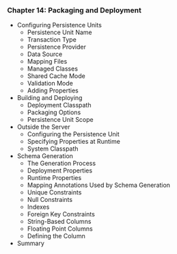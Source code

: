 ### Chapter 14: Packaging and Deployment

* Configuring Persistence Units
   * Persistence Unit Name
   * Transaction Type
   * Persistence Provider
   * Data Source
   * Mapping Files
   * Managed Classes
   * Shared Cache Mode
   * Validation Mode
   * Adding Properties
* Building and Deploying
   * Deployment Classpath
   * Packaging Options
   * Persistence Unit Scope
* Outside the Server
   * Configuring the Persistence Unit
   * Specifying Properties at Runtime
   * System Classpath
* Schema Generation
   * The Generation Process
   * Deployment Properties
   * Runtime Properties
   * Mapping Annotations Used by Schema Generation
   * Unique Constraints
   * Null Constraints
   * Indexes
   * Foreign Key Constraints
   * String-Based Columns
   * Floating Point Columns
   * Defining the Column
* Summary
